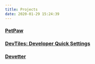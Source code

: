 ```yaml
---
title: Projects
date: 2020-01-29 15:24:39
---
```

### [PetPaw](https://petpaw.app)

### [DevTiles: Developer Quick Settings](https://github.com/simonpham/Tiles-For-Developers)

### [Devetter](https://github.com/simonpham/Devetter-Plugin)